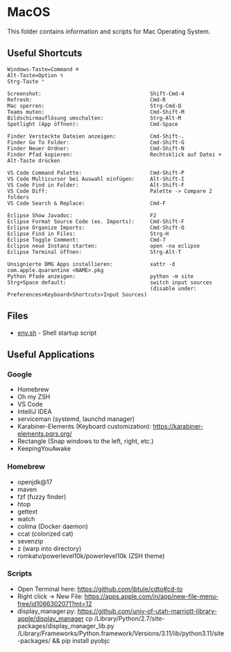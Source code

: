 # MacOS 

This folder contains information and scripts for Mac Operating System.

## Useful Shortcuts

```plain
Windows-Taste=Command ⌘
Alt-Taste=Option ⌥
Strg-Taste ⌃

Screenshot:                                   Shift-Cmd-4
Refresh:                                      Cmd-R
Mac sperren:                                  Strg-Cmd-Q
Teams muten:                                  Cmd-Shift-M
Bildschirmauflösung umschalten:               Strg-Alt-M
Spotlight (App öffnen):                       Cmd-Space

Finder Versteckte Dateien anzeigen:           Cmd-Shift-.
Finder Go To Folder:                          Cmd-Shift-G
Finder Neuer Ordner:                          Cmd-Shift-N
Finder Pfad kopieren:                         Rechtsklick auf Datei + Alt-Taste drücken

VS Code Command Palette:                      Cmd-Shift-P
VS Code Multicursor bei Auswahl einfügen:     Alt-Shift-I
VS Code Find in Folder:                       Alt-Shift-F
VS Code Diff:                                 Palette -> Compare 2 folders
VS Code Search & Replace:                     Cmd-F

Eclipse Show Javadoc:                         F2
Eclipse Format Source Code (ex. Imports):     Cmd-Shift-F
Eclipse Organize Imports:                     Cmd-Shift-O
Eclipse Find in Files:                        Strg-H
Eclipse Toggle Comment:                       Cmd-7
Eclipse neue Instanz starten:                 open -na eclipse
Eclipse Terminal öffnen:                      Strg-Alt-T

Unsignierte DMG Apps installieren:            xattr -d com.apple.quarantine <NAME>.pkg
Python Pfade anzeigen:                        python -m site
Strg+Space default:                           switch input sources 
                                              (disable under: Preferences>Keyboard>Shortcuts>Input Sources)
```

## Files

* [env.sh](env.sh) - Shell startup script

## Useful Applications

### Google
- Homebrew
- Oh my ZSH
- VS Code
- IntelliJ IDEA
- serviceman (systemd, launchd manager)
- Karabiner-Elements (Keyboard customization): https://karabiner-elements.pqrs.org/
- Rectangle (Snap windows to the left, right, etc.)
- KeepingYouAwake

### Homebrew
- openjdk@17
- maven
- fzf (fuzzy finder)
- htop
- gettext
- watch
- colima (Docker daemon)
- ccat (colorized cat)
- sevenzip
- z (warp into directory) 
- romkatv/powerlevel10k/powerlevel10k (ZSH theme)

### Scripts
- Open Terminal here: https://github.com/jbtule/cdto#cd-to
- Right click -> New File: https://apps.apple.com/in/app/new-file-menu-free/id1066302071?mt=12
- display_manager.py: https://github.com/univ-of-utah-marriott-library-apple/display_manager
  cp /Library/Python/2.7/site-packages/display_manager_lib.py /Library/Frameworks/Python.framework/Versions/3.11/lib/python3.11/site-packages/ && pip install pyobjc
